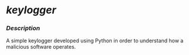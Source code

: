 # *keylogger*

### *Description*
A simple keylogger developed using Python in order to understand how a malicious software operates.
